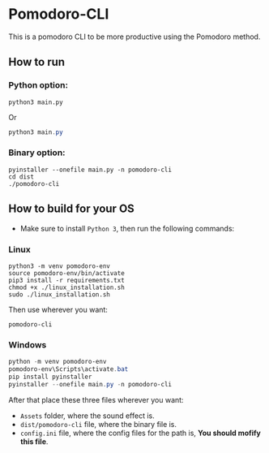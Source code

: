 # Pomodoro-CLI

This is a pomodoro CLI to be more productive using the Pomodoro method.

## How to run

### Python option:

```shell
python3 main.py
```

Or

```powershell
python3 main.py
```

### Binary option:

```
pyinstaller --onefile main.py -n pomodoro-cli
cd dist
./pomodoro-cli
```

## How to build for your OS

- Make sure to install `Python 3`, then run the following commands:

### Linux

```shell
python3 -m venv pomodoro-env
source pomodoro-env/bin/activate
pip3 install -r requirements.txt
chmod +x ./linux_installation.sh
sudo ./linux_installation.sh
```

Then use wherever you want:

```
pomodoro-cli
```

### Windows

```powershell
python -m venv pomodoro-env
pomodoro-env\Scripts\activate.bat
pip install pyinstaller
pyinstaller --onefile main.py -n pomodoro-cli
```

After that place these three files wherever you want:

- `Assets` folder, where the sound effect is.
- `dist/pomodoro-cli` file, where the binary file is.
- `config.ini` file, where the config files for the path is, **You should mofify this file**.

